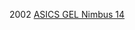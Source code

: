 2002
 <a href="http://www.canyonlakepoa.com/nikefreeau.asp?Running_Shoes=asics-gel-nimbus-14-c-89.html" title="ASICS GEL Nimbus 14">ASICS GEL Nimbus 14</a>